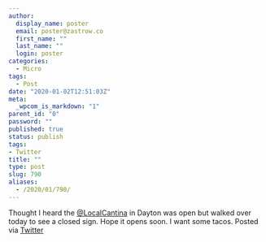 ```yaml
---
author:
  display_name: poster
  email: poster@zastrow.co
  first_name: ""
  last_name: ""
  login: poster
categories:
  - Micro
tags:
  - Post
date: "2020-01-02T12:51:03Z"
meta:
  _wpcom_is_markdown: "1"
parent_id: "0"
password: ""
published: true
status: publish
tags:
- Twitter
title: ""
type: post
slug: 790
aliases:
  - /2020/01/790/
---
```

<p>Thought I heard the <a href="https://micro.blog/LocalCantina">@LocalCantina</a> in Dayton was open but walked over today to see a closed sign. Hope it opens soon. I want some tacos. Posted via <a href="http://twitter.com/zastrow/status/1212791995535699968">Twitter</a></p>
